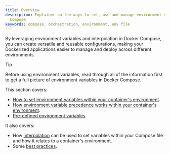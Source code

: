 ```yaml
---
title: Overview
description: Explainer on the ways to set, use and manage environment variables in
  Compose
keywords: compose, orchestration, environment, env file
---
```


By leveraging environment variables and interpolation in Docker Compose, you can create versatile and reusable configurations, making your Dockerized applications easier to manage and deploy across different environments. 

> [!TIP]
>
> Before using environment variables, read through all of the information first to get a full picture of environment variables in Docker Compose.

This section covers:

- [How to set environment variables within your container's environment](set-environment-variables.md).
- [How environment variable precedence works within your container's environment](envvars-precedence.md).
- [Pre-defined environment variables](envvars.md).

It also covers: 
- How [interpolation](variable-interpolation.md) can be used to set variables within your Compose file and how it relates to a container's environment.
- Some [best practices](best-practices.md).
